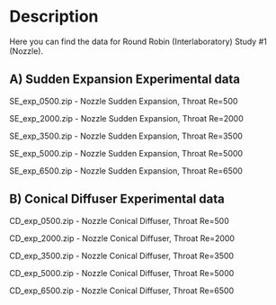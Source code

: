 # Description
Here you can find the data for Round Robin (Interlaboratory) Study #1 (Nozzle).  

## A) Sudden Expansion Experimental data 

SE_exp_0500.zip - Nozzle Sudden Expansion, Throat Re=500 

SE_exp_2000.zip - Nozzle Sudden Expansion, Throat Re=2000

SE_exp_3500.zip - Nozzle Sudden Expansion, Throat Re=3500

SE_exp_5000.zip - Nozzle Sudden Expansion, Throat Re=5000

SE_exp_6500.zip - Nozzle Sudden Expansion, Throat Re=6500

## B) Conical Diffuser Experimental data 

CD_exp_0500.zip - Nozzle Conical Diffuser, Throat Re=500

CD_exp_2000.zip - Nozzle Conical Diffuser, Throat Re=2000

CD_exp_3500.zip - Nozzle Conical Diffuser, Throat Re=3500

CD_exp_5000.zip - Nozzle Conical Diffuser, Throat Re=5000

CD_exp_6500.zip - Nozzle Conical Diffuser, Throat Re=6500
